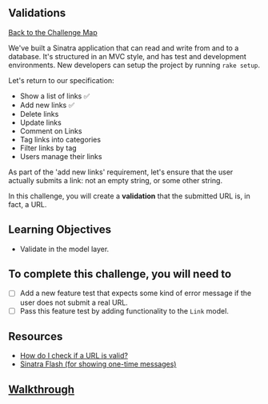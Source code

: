 ## Validations

[Back to the Challenge Map](00_challenge_map.md)

We've built a Sinatra application that can read and write from and to a database. It's structured in an MVC style, and has test and development environments. New developers can setup the project by running `rake setup`.

Let's return to our specification:

* Show a list of links :white_check_mark:
* Add new links :white_check_mark:
* Delete links
* Update links 
* Comment on Links 
* Tag links into categories
* Filter links by tag
* Users manage their links

As part of the 'add new links' requirement, let's ensure that the user actually submits a link: not an empty string, or some other string.

In this challenge, you will create a **validation** that the submitted URL is, in fact, a URL.

## Learning Objectives

* Validate in the model layer.

## To complete this challenge, you will need to

- [ ] Add a new feature test that expects some kind of error message if the user does not submit a real URL.
- [ ] Pass this feature test by adding functionality to the `Link` model.

## Resources

* [How do I check if a URL is valid?](https://stackoverflow.com/questions/1805761/how-to-check-if-a-url-is-valid)
* [Sinatra Flash (for showing one-time messages)](https://github.com/SFEley/sinatra-flash)

## [Walkthrough](walkthroughs/12.md)
